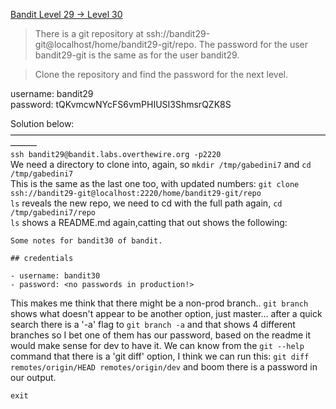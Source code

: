 [Bandit Level 29 → Level 30](https://overthewire.org/wargames/bandit/bandit30.html)

>There is a git repository at ssh://bandit29-git@localhost/home/bandit29-git/repo. The password for the user bandit29-git is the same as for the user bandit29.  

>Clone the repository and find the password for the next level.  

username: bandit29  
password: tQKvmcwNYcFS6vmPHIUSI3ShmsrQZK8S  

Solution below:  
———————————————————————————————————————  
`ssh bandit29@bandit.labs.overthewire.org -p2220`  
We need a directory to clone into, again, so `mkdir /tmp/gabedini7` and `cd /tmp/gabedini7`  
This is the same as the last one too, with updated numbers: `git clone ssh://bandit29-git@localhost:2220/home/bandit29-git/repo`  
`ls` reveals the new repo, we need to cd with the full path again, `cd /tmp/gabedini7/repo`  
`ls` shows a README.md again,catting that out shows the following:
```# Bandit Notes
Some notes for bandit30 of bandit.

## credentials

- username: bandit30
- password: <no passwords in production!>
```  
This makes me think that there might be a non-prod branch.. `git branch` shows what doesn't appear to be another option, just master... after a quick search there is a '-a' flag to `git branch -a` and that shows 4 different branches so I bet one of them has our password, based on the readme it would make sense for dev to have it. We can know from the `git --help` command that there is a 'git diff' option, I think we can run this: `git diff  remotes/origin/HEAD remotes/origin/dev` and boom there is a password in our output.

`exit`  